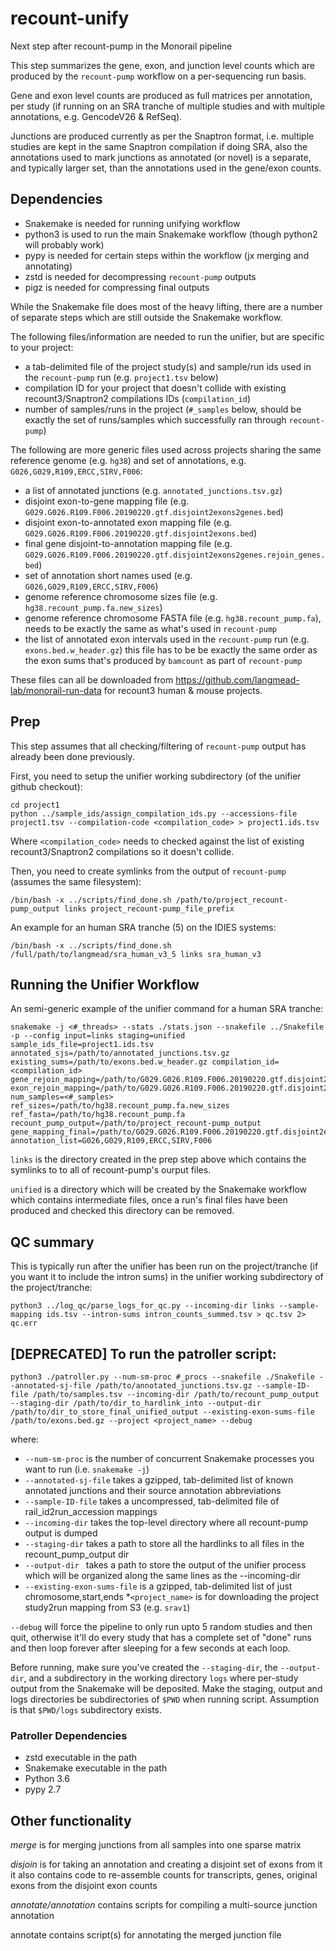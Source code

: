 # recount-unify
Next step after recount-pump in the Monorail pipeline

This step summarizes the gene, exon, and junction level counts which are produced by the `recount-pump` workflow on a per-sequencing run basis.

Gene and exon level counts are produced as full matrices per annotation, per study (if running on an SRA tranche of multiple studies and with multiple annotations, e.g. GencodeV26 & RefSeq). 

Junctions are produced currently as per the Snaptron format, i.e. multiple studies are kept in the same Snaptron compilation if doing SRA, also the annotations used to mark junctions as annotated (or novel) is a separate, and typically larger set, than the annotations used in the gene/exon counts.

## Dependencies

* Snakemake is needed for running unifying workflow
* python3 is used to run the main Snakemake workflow (though python2 will probably work)
* pypy is needed for certain steps within the workflow (jx merging and annotating)
* zstd is needed for decompressing `recount-pump` outputs
* pigz is needed for compressing final outputs

While the Snakemake file does most of the heavy lifting, there are a number of separate steps which are still outside the Snakemake workflow.

The following files/information are needed to run the unifier, but are specific to your project:

* a tab-delimited file of the project study(s) and sample/run ids used in the `recount-pump` run (e.g. `project1.tsv` below)
* compilation ID for your project that doesn't collide with existing recount3/Snaptron2 compilations IDs (`compilation_id`)
* number of samples/runs in the project (`#_samples` below, should be exactly the set of runs/samples which successfully ran through `recount-pump`)

The following are more generic files used across projects sharing the same reference genome (e.g. `hg38`) and set of annotations, e.g. `G026,G029,R109,ERCC,SIRV,F006`:

* a list of annotated junctions (e.g. `annotated_junctions.tsv.gz`)
* disjoint exon-to-gene mapping file (e.g. `G029.G026.R109.F006.20190220.gtf.disjoint2exons2genes.bed`)
* disjoint exon-to-annotated exon mapping file (e.g. `G029.G026.R109.F006.20190220.gtf.disjoint2exons.bed`)
* final gene disjoint-to-annotation mapping file (e.g. `G029.G026.R109.F006.20190220.gtf.disjoint2exons2genes.rejoin_genes.bed`)
* set of annotation short names used (e.g. `G026,G029,R109,ERCC,SIRV,F006`)
* genome reference chromosome sizes file (e.g. `hg38.recount_pump.fa.new_sizes`)
* genome reference chromosome FASTA file (e.g. `hg38.recount_pump.fa`), needs to be exactly the same as what's used in `recount-pump`
* the list of annotated exon intervals used in the `recount-pump` run (e.g. `exons.bed.w_header.gz`)
  this file has to be be exactly the same order as the exon sums that's produced by `bamcount` as part of `recount-pump`

These files can all be downloaded from https://github.com/langmead-lab/monorail-run-data
for recount3 human & mouse projects.

## Prep

This step assumes that all checking/filtering of `recount-pump` output has already been done previously.

First, you need to setup the unifier working subdirectory (of the unifier github checkout):

```mkdir project1
cd project1
python ../sample_ids/assign_compilation_ids.py --accessions-file project1.tsv --compilation-code <compilation_code> > project1.ids.tsv
```

Where `<compilation_code>` needs to checked against the list of existing recount3/Snaptron2 compilations so it doesn't collide.

Then, you need to create symlinks from the output of `recount-pump` (assumes the same filesystem):

```/bin/bash -x ../scripts/find_done.sh /path/to/project_recount-pump_output links project_recount-pump_file_prefix```

An example for an human SRA tranche (5) on the IDIES systems:

```/bin/bash -x ../scripts/find_done.sh /full/path/to/langmead/sra_human_v3_5 links sra_human_v3```

## Running the Unifier Workflow

An semi-generic example of the unifier command for a human SRA tranche:

```
snakemake -j <#_threads> --stats ./stats.json --snakefile ../Snakefile -p --config input=links staging=unified sample_ids_file=project1.ids.tsv annotated_sjs=/path/to/annotated_junctions.tsv.gz existing_sums=/path/to/exons.bed.w_header.gz compilation_id=<compilation_id> gene_rejoin_mapping=/path/to/G029.G026.R109.F006.20190220.gtf.disjoint2exons2genes.bed exon_rejoin_mapping=/path/to/G029.G026.R109.F006.20190220.gtf.disjoint2exons.bed num_samples=<#_samples> ref_sizes=/path/to/hg38.recount_pump.fa.new_sizes ref_fasta=/path/to/hg38.recount_pump.fa recount_pump_output=/path/to/project_recount-pump_output gene_mapping_final=/path/to/G029.G026.R109.F006.20190220.gtf.disjoint2exons2genes.rejoin_genes.bed annotation_list=G026,G029,R109,ERCC,SIRV,F006
```

`links` is the directory created in the prep step above which contains the symlinks to to all of recount-pump's ourput files.

`unified` is a directory which will be created by the Snakemake workflow which contains intermediate files, once a run's final files have been produced and checked this directory can be removed.


## QC summary

This is typically run after the unifier has been run on the project/tranche (if you want it to include the intron sums) in the unifier working subdirectory of the project/tranche:

```python3 ../log_qc/parse_logs_for_qc.py --incoming-dir links --sample-mapping ids.tsv --intron-sums intron_counts_summed.tsv > qc.tsv 2> qc.err```


## [DEPRECATED] To run the patroller script:
`python3 ./patroller.py --num-sm-proc #_procs --snakefile ./Snakefile --annotated-sj-file /path/to/annotated_junctions.tsv.gz --sample-ID-file /path/to/samples.tsv --incoming-dir /path/to/recount_pump_output --staging-dir /path/to/dir_to_hardlink_into --output-dir /path/to/dir_to_store_final_unified_output --existing-exon-sums-file /path/to/exons.bed.gz --project <project_name> --debug`

where:
* `--num-sm-proc` is the number of concurrent Snakemake processes you want to run (i.e. `snakemake -j`)
* `--annotated-sj-file` takes a gzipped, tab-delimited list of known annotated junctions and their source annotation abbreviations
* `--sample-ID-file` takes a uncompressed, tab-delimited file of rail_id2run_accession mappings
* `--incoming-dir` takes the top-level directory where all recount-pump output is dumped
* `--staging-dir` takes a path to store all the hardlinks to all files in the recount_pump_output dir
* `--output-dir ` takes a path to store the output of the unifier process which will be organized along the same lines as the --incoming-dir
* `--existing-exon-sums-file` is a gzipped, tab-delimited list of just chromosome,start,ends
*`<project_name>` is for downloading the project study2run mapping from S3 (e.g. `srav1`)

`--debug` will force the pipeline to only run upto 5 random studies and then quit, otherwise it'll do every study that
has a complete set of "done" runs and then loop forever after sleeping for a few seconds at each loop.

Before running, make sure you've created the `--staging-dir`, the `--output-dir`, and a subdirectory in the working directory `logs` where per-study output from the Snakemake will be deposited.  Make the staging, output and logs directories be subdirectories of `$PWD` when running script.  Assumption is that `$PWD/logs` subdirectory exists.

### Patroller Dependencies
* zstd executable in the path
* Snakemake executable in the path
* Python 3.6
* pypy 2.7

## Other functionality

*merge* is for merging junctions from all samples into one sparse matrix

*disjoin* is for taking an annotation and creating a disjoint set of exons from it
it also contains code to re-assemble counts for transcripts, genes, original exons from the disjoint exon counts

*annotate/annotation* contains scripts for compiling a multi-source junction annotation

annotate contains script(s) for annotating the merged junction file
